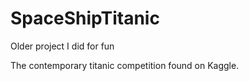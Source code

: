 # SpaceShipTitanic
Older project I did for fun 


The contemporary titanic competition found on Kaggle.
